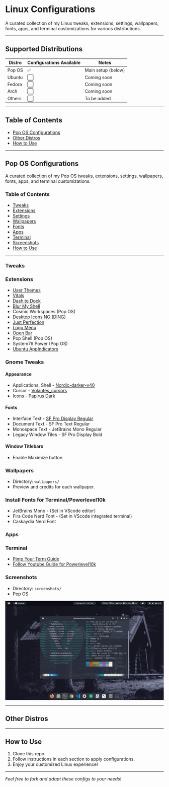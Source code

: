# Linux Configurations

A curated collection of my Linux tweaks, extensions, settings, wallpapers, fonts, apps, and terminal customizations for various distributions.

---

## Supported Distributions

| Distro   | Configurations Available | Notes                |
|----------|-------------------------|----------------------|
| Pop OS   | ✅                      | Main setup (below)   |
| Ubuntu   | ⬜                      | Coming soon          |
| Fedora   | ⬜                      | Coming soon          |
| Arch     | ⬜                      | Coming soon          |
| Others   | ⬜                      | To be added          |

---

## Table of Contents

- [Pop OS Configurations](#pop-os-configurations)
- [Other Distros](#other-distros)
- [How to Use](#how-to-use)

---

## Pop OS Configurations

A curated collection of my Pop OS tweaks, extensions, settings, wallpapers, fonts, apps, and terminal customizations.

### Table of Contents

- [Tweaks](#tweaks)
- [Extensions](#extensions)
- [Settings](#settings)
- [Wallpapers](#wallpapers)
- [Fonts](#fonts)
- [Apps](#apps)
- [Terminal](#terminal)
- [Screenshots](#screenshots)
- [How to Use](#how-to-use)

---

### Tweaks

<!-- Add Pop OS tweaks here -->

### Extensions

- [User Themes](https://extensions.gnome.org/extension/4451/logo-menu/)
- [Vitals](https://extensions.gnome.org/extension/1460/vitals/)
- [Dash to Dock](https://extensions.gnome.org/extension/307/dash-to-dock/)
- [Blur My Shell](https://extensions.gnome.org/extension/3193/blur-my-shell/)
- Cosmic Workspaces (Pop OS)
- [Desktop Icons NG (DING)](https://extensions.gnome.org/extension/2087/desktop-icons-ng-ding/)
- [Just Perfection](https://extensions.gnome.org/extension/3843/just-perfection/)
- [Logo Menu](https://extensions.gnome.org/extension/4451/logo-menu/)
- [Open Bar](https://extensions.gnome.org/extension/4451/logo-menu/)
- Pop Shell (Pop OS)
- System76 Power (Pop OS)
- [Ubuntu AppIndicators](https://extensions.gnome.org/extension/4451/logo-menu/)

### Gnome Tweaks

#### Appearance

- Applications, Shell - [Nordic-darker-v40](https://www.gnome-look.org/p/1267246)
- Cursor - [Volantes_cursors](https://www.gnome-look.org/p/1356095)
- Icons - [Papirus Dark](https://www.gnome-look.org/p/1166289)

#### Fonts

- Interface Text - [SF Pro Display Regular](https://github.com/sahibjotsaggu/San-Francisco-Pro-Fonts)
- Document Text - SF Pro Text Regular
- Monospace Text - JetBrains Mono Regular
- Legacy Window Tiles - SF Pro Display Bold

#### Window Titlebars

- Enable Maximize button

### Wallpapers

- Directory: `wallpapers/`
- Preview and credits for each wallpaper.

### Install Fonts for Terminal/Powerlevel10k

- JetBrains Mono - (Set in VScode editor)
- Fira Code Nerd Font - (Set in VScode integrated terminal)
- Caskaydia Nerd Font

### Apps

<!-- Add Pop OS apps here -->

### Terminal

- [Pimp Your Term Guide](https://github.com/novaspirit/pimpyourterm)
- [Follow Youtube Guide for Powerlevel10k](https://youtu.be/80PHRWH84Tc?si=y3_xtAWPixkBo_g3)

### Screenshots

- Directory: `screenshots/`
- Pop OS

![alt text](https://github.com/akshaypx/linux-configs/blob/main/distros/pop_os/Screenshot%20from%202025-05-25%2002-41-49.png)

---

## Other Distros

<!-- Leave space for future configurations for Ubuntu, Fedora, Arch, etc. -->

---

## How to Use

1. Clone this repo.
2. Follow instructions in each section to apply configurations.
3. Enjoy your customized Linux experience!

---

*Feel free to fork and adapt these configs to your needs!*

